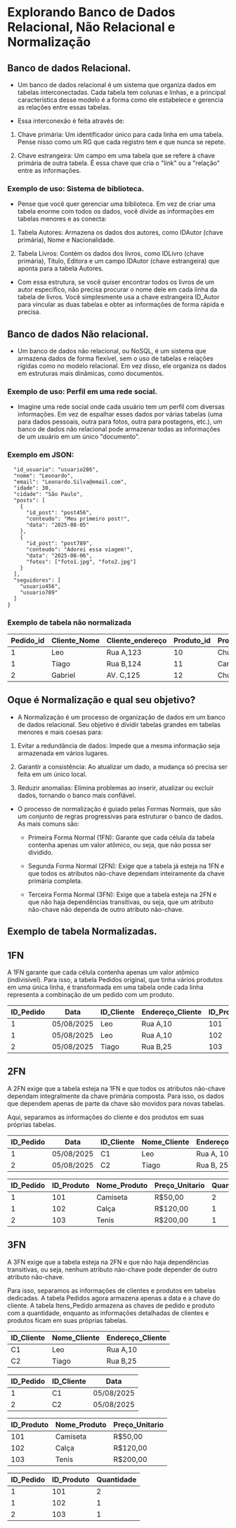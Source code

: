 
# Explorando Banco de Dados Relacional, Não Relacional e Normalização

## Banco de dados **Relacional**. 

- Um banco de dados relacional é um sistema que organiza dados em tabelas interconectadas. Cada tabela tem colunas e linhas, e a principal característica desse modelo é a forma como ele estabelece e gerencia as relações entre essas tabelas.

- Essa interconexão é feita através de:

1. Chave primária: Um identificador único para cada linha em uma tabela. Pense nisso como um RG que cada registro tem e que nunca se repete.

2. Chave estrangeira: Um campo em uma tabela que se refere à chave primária de outra tabela. É essa chave que cria o "link" ou a "relação" entre as informações.

### Exemplo de uso: Sistema de biblioteca.

- Pense que você quer gerenciar uma biblioteca. Em vez de criar uma tabela enorme com todos os dados, você divide as informações em tabelas menores e as conecta:

1. Tabela Autores: Armazena os dados dos autores, como IDAutor (chave primária), Nome e Nacionalidade.

2. Tabela Livros: Contém os dados dos livros, como IDLivro (chave primária), Título, Editora e um campo IDAutor (chave estrangeira) que aponta para a tabela Autores.

- Com essa estrutura, se você quiser encontrar todos os livros de um autor específico, não precisa procurar o nome dele em cada linha da tabela de livros. Você simplesmente usa a chave estrangeira ID_Autor para vincular as duas tabelas e obter as informações de forma rápida e precisa.

## Banco de dados **Não relacional**. 

- Um banco de dados não relacional, ou NoSQL, é um sistema que armazena dados de forma flexível, sem o uso de tabelas e relações rígidas como no modelo relacional. Em vez disso, ele organiza os dados em estruturas mais dinâmicas, como documentos.

### Exemplo de uso: Perfil em uma rede social.

- Imagine uma rede social onde cada usuário tem um perfil com diversas informações. Em vez de espalhar esses dados por várias tabelas (uma para dados pessoais, outra para fotos, outra para postagens, etc.), um banco de dados não relacional pode armazenar todas as informações de um usuário em um único "documento".
### Exemplo em **JSON**:

```{
  "id_usuario": "usuario286",
  "nome": "Leonardo",
  "email": "Leonardo.Silva@email.com",
  "idade": 30,
  "cidade": "São Paulo",
  "posts": [
    {
      "id_post": "post456",
      "conteudo": "Meu primeiro post!",
      "data": "2025-08-05"
    },
    {
      "id_post": "post789",
      "conteudo": "Adorei essa viagem!",
      "data": "2025-08-06",
      "fotos": ["foto1.jpg", "foto2.jpg"]
    }
  ],
  "seguidores": [
    "usuario456",
    "usuario789"
  ]
}
```
### Exemplo de tabela não normalizada

|Pedido_id|Cliente_Nome|Cliente_endereço|Produto_id|Produto_Nome|Quantidade|Preço_Total|
|------------|----------------|-------------------|------------|-----------------|-------------|-----------|
|1|Leo|Rua A,123|10|Chuteira|1|R$300,00|
|1|Tiago|Rua B,124|11|Caneleira|2|R$50,00|
|2|Gabriel|AV. C,125|12|Chuteira|2|R$600,00|

## Oque é **Normalização** e qual seu objetivo?

- A Normalização é um processo de organização de dados em um banco de dados relacional. Seu objetivo é dividir tabelas grandes em tabelas menores e mais coesas para:

1. Evitar a redundância de dados: Impede que a mesma informação seja armazenada em vários lugares.

2. Garantir a consistência: Ao atualizar um dado, a mudança só precisa ser feita em um único local.

3. Reduzir anomalias: Elimina problemas ao inserir, atualizar ou excluir dados, tornando o banco mais confiável.

- O processo de normalização é guiado pelas Formas Normais, que são um conjunto de regras progressivas para estruturar o banco de dados. As mais comuns são:

  - Primeira Forma Normal (1FN): Garante que cada célula da tabela contenha apenas um valor atômico, ou seja, que não possa ser dividido.

  - Segunda Forma Normal (2FN): Exige que a tabela já esteja na 1FN e que todos os atributos não-chave dependam inteiramente da chave primária completa.

  - Terceira Forma Normal (3FN): Exige que a tabela esteja na 2FN e que não haja dependências transitivas, ou seja, que um atributo não-chave não dependa de outro atributo não-chave.

## Exemplo de tabela **Normalizadas**.

## **1FN**

A 1FN garante que cada célula contenha apenas um valor atômico (indivisível). Para isso, a tabela Pedidos original, que tinha vários produtos em uma única linha, é transformada em uma tabela onde cada linha representa a combinação de um pedido com um produto.



| ID_Pedido | Data       | ID_Cliente | Endereço_Cliente | ID_Produto | Nome_Produto | Preço_Unitario | Quantidade |   |   |
|-----------|------------|------------|------------------|------------|--------------|----------------|------------|---|---|
| 1         | 05/08/2025 | Leo        | Rua A,10         | 101        | Camiseta     | R$50,00        | 2          |   
| 1         | 05/08/2025 | Leo        | Rua A,10         | 102        | Calça        | R$120,00       | 1          |   
| 2         | 05/08/2025 | Tiago      | Rua B,25         | 103        | Tenis        | R$200,00       | 1          
         
## **2FN**

A 2FN exige que a tabela esteja na 1FN e que todos os atributos não-chave dependam integralmente da chave primária composta. Para isso, os dados que dependem apenas de parte da chave são movidos para novas tabelas.

Aqui, separamos as informações do cliente e dos produtos em suas próprias tabelas.

| ID_Pedido | Data       | ID_Cliente | Nome_Cliente | Endereço_Cliente |      
|-----------|------------|------------|--------------|------------------|
| 1         | 05/08/2025 | C1         | Leo          | Rua A, 10        |
| 2         | 05/08/2025 | C2         | Tiago        | Rua B, 25        |    


| ID_Pedido | ID_Produto | Nome_Produto | Preço_Unitario | Quantidade |   
|-----------|------------|--------------|----------------|------------|
| 1         | 101        | Camiseta     | R$50,00        | 2          |   
| 1         | 102        | Calça        | R$120,00       | 1          |   
| 2         | 103        | Tenis        | R$200,00       | 1          |   


## **3FN**

A 3FN exige que a tabela esteja na 2FN e que não haja dependências transitivas, ou seja, nenhum atributo não-chave pode depender de outro atributo não-chave.

Para isso, separamos as informações de clientes e produtos em tabelas dedicadas. A tabela Pedidos agora armazena apenas a data e a chave do cliente. A tabela Itens_Pedido armazena as chaves de pedido e produto com a quantidade, enquanto as informações detalhadas de clientes e produtos ficam em suas próprias tabelas.

| ID_Cliente | Nome_Cliente | Endereço_Cliente |   
|------------|--------------|------------------|
| C1         | Leo          | Rua A,10         |   
| C2         | Tiago        | Rua B,25         |   


| ID_Pedido | ID_Cliente | Data       |
|-----------|------------|------------|
| 1         | C1         | 05/08/2025 |   
| 2         | C2         | 05/08/2025 |   


| ID_Produto | Nome_Produto | Preço_Unitario |   
|------------|--------------|----------------|
| 101        | Camiseta     | R$50,00        |   
| 102        | Calça        | R$120,00       |   
| 103        | Tenis        | R$200,00       | 

| ID_Pedido | ID_Produto | Quantidade |     
|-----------|------------|------------|
| 1         | 101        | 2          |   
| 1         | 102        | 1          |   
| 2         | 103        | 1          |  












